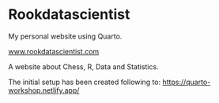 # Rookdatascientist

My personal website using Quarto. 

www.rookdatascientist.com

A website about Chess, R, Data and Statistics.

The initial setup has been created following to: https://quarto-workshop.netlify.app/
